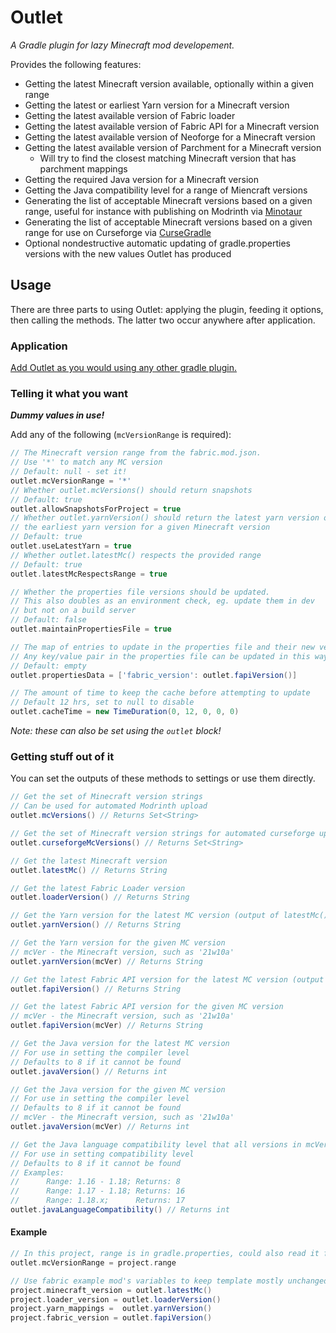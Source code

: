 # Outlet
_A Gradle plugin for lazy Minecraft mod developement._

Provides the following features:
- Getting the latest Minecraft version available, 
  optionally within a given range
- Getting the latest or earliest Yarn version for a Minecraft version
- Getting the latest available version of Fabric loader
- Getting the latest available version of Fabric API for a Minecraft version
- Getting the latest available version of Neoforge for a Minecraft version
- Getting the latest available version of Parchment for a Minecraft version
  - Will try to find the closest matching Minecraft version that has parchment mappings
- Getting the required Java version for a Minecraft version
- Getting the Java compatibility level for a range of Miencraft versions
- Generating the list of acceptable Minecraft versions based on a given range,
  useful for instance with publishing on Modrinth via [Minotaur](https://fabricmc.net/wiki/tutorial:minotaur)
- Generating the list of acceptable Minecraft versions based on a given range 
  for use on Curseforge via [CurseGradle](https://fabricmc.net/wiki/tutorial:cursegradle)
- Optional nondestructive automatic updating of gradle.properties versions with the new values Outlet has produced

## Usage
There are three parts to using Outlet: applying the plugin, 
feeding it options, then calling the methods. The latter two occur anywhere 
after application.

### Application
[Add Outlet as you would using any other gradle plugin.](https://plugins.gradle.org/plugin/io.github.dexman545.outlet)

### Telling it what you want
**_Dummy values in use!_**

Add any of the following (`mcVersionRange` is required):
```groovy
// The Minecraft version range from the fabric.mod.json.
// Use '*' to match any MC version
// Default: null - set it!
outlet.mcVersionRange = '*'
// Whether outlet.mcVersions() should return snapshots
// Default: true
outlet.allowSnapshotsForProject = true
// Whether outlet.yarnVersion() should return the latest yarn version or 
// the earliest yarn version for a given Minecraft version
// Default: true
outlet.useLatestYarn = true
// Whether outlet.latestMc() respects the provided range
// Default: true
outlet.latestMcRespectsRange = true

// Whether the properties file versions should be updated.
// This also doubles as an environment check, eg. update them in dev 
// but not on a build server
// Default: false
outlet.maintainPropertiesFile = true

// The map of entries to update in the properties file and their new version
// Any key/value pair in the properties file can be updated in this way, not just those Outlet manages!
// Default: empty
outlet.propertiesData = ['fabric_version': outlet.fapiVersion()]

// The amount of time to keep the cache before attempting to update
// Default 12 hrs, set to null to disable
outlet.cacheTime = new TimeDuration(0, 12, 0, 0, 0)
```
_Note: these can also be set using the `outlet` block!_

### Getting stuff out of it
You can set the outputs of these methods to settings or use them directly.

```groovy
// Get the set of Minecraft version strings
// Can be used for automated Modrinth upload
outlet.mcVersions() // Returns Set<String>

// Get the set of Minecraft version strings for automated curseforge upload
outlet.curseforgeMcVersions() // Returns Set<String>

// Get the latest Minecraft version
outlet.latestMc() // Returns String

// Get the latest Fabric Loader version
outlet.loaderVersion() // Returns String

// Get the Yarn version for the latest MC version (output of latestMc())
outlet.yarnVersion() // Returns String

// Get the Yarn version for the given MC version
// mcVer - the Minecraft version, such as '21w10a'
outlet.yarnVersion(mcVer) // Returns String

// Get the latest Fabric API version for the latest MC version (output of latestMc())
outlet.fapiVersion() // Returns String

// Get the latest Fabric API version for the given MC version
// mcVer - the Minecraft version, such as '21w10a'
outlet.fapiVersion(mcVer) // Returns String

// Get the Java version for the latest MC version
// For use in setting the compiler level
// Defaults to 8 if it cannot be found
outlet.javaVersion() // Returns int

// Get the Java version for the given MC version
// For use in setting the compiler level
// Defaults to 8 if it cannot be found
// mcVer - the Minecraft version, such as '21w10a'
outlet.javaVersion(mcVer) // Returns int

// Get the Java language compatibility level that all versions in mcVersions() can support
// For use in setting compatibility level
// Defaults to 8 if it cannot be found
// Examples:
//      Range: 1.16 - 1.18; Returns: 8
//      Range: 1.17 - 1.18; Returns: 16
//      Range: 1.18.x;      Returns: 17
outlet.javaLanguageCompatibility() // Returns int


```

#### Example
```groovy
// In this project, range is in gradle.properties, could also read it from fabric.mod.json
outlet.mcVersionRange = project.range

// Use fabric example mod's variables to keep template mostly unchanged
project.minecraft_version = outlet.latestMc()
project.loader_version = outlet.loaderVersion()
project.yarn_mappings =  outlet.yarnVersion()
project.fabric_version = outlet.fapiVersion()
```